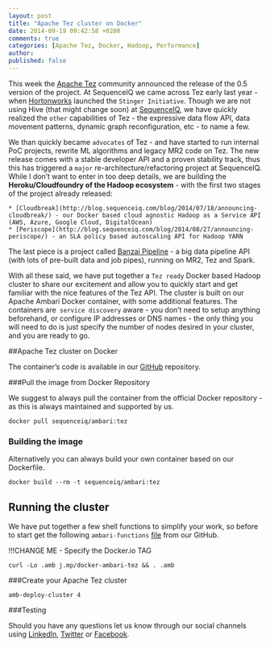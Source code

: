 ```yaml
---
layout: post
title: "Apache Tez cluster on Docker"
date: 2014-09-19 09:42:58 +0200
comments: true
categories: [Apache Tez, Docker, Hadoop, Performance]
author: 
published: false
---
```


This week the [Apache Tez](http://tez.apache.org/) community announced the release of the 0.5 version of the project. At SequenceIQ we came across Tez early last year - when [Hortonworks](http://hortonworks.com/) launched the `Stinger Initiative`. Though we are not using Hive (that might change soon) at [SequenceIQ](http://sequenceiq.com/), we have quickly realized the `other` capabilities of Tez - the expressive data flow API, data movement patterns, dynamic graph reconfiguration, etc - to name a few. 

We than quickly became `advocates` of Tez - and have started to run internal PoC projects, rewrite ML algorithms and legacy MR2 code on Tez. The new release comes with a stable developer API and a proven stability track, thus this has triggered a `major` re-architecture/refactoring project at SequenceIQ. While I don’t want to enter in too deep details, we are building the **Heroku/Cloudfoundry of the Hadoop ecosystem** - with the first two stages of the project already released:

	* [Cloudbreak](http://blog.sequenceiq.com/blog/2014/07/18/announcing-cloudbreak/) - our Docker based cloud agnostic Hadoop as a Service API (AWS, Azure, Google Cloud, DigitalOcean)
	* [Periscope](http://blog.sequenceiq.com/blog/2014/08/27/announcing-periscope/) - an SLA policy based autoscaling API for Hadoop YARN

The last piece is a project called [Banzai Pipeline](http://docs.banzai.apiary.io/) - a big data pipeline API (with lots of pre-built data and job pipes), running on MR2, Tez and Spark. 

With all these said, we have put together a `Tez ready` Docker based Hadoop cluster to share our excitement and allow you to quickly start and get familiar with the nice features of the Tez API. The cluster is built on our Apache Ambari Docker container, with some additional features. The containers are` service discovery` aware - you don’t need to setup anything beforehand, or configure IP addresses or DNS names - the only thing you will need to do is just specify the number of nodes desired in your cluster, and you are ready to go.

##Apache Tez cluster on Docker

The container’s code is available in our [GitHub]() repository.

###Pull the image from Docker Repository

We suggest to always pull the container from the official Docker repository - as this is always maintained and supported by us. 

```
docker pull sequenceiq/ambari:tez
```

<!-- more -->

### Building the image

Alternatively you can always build your own container based on our Dockerfile.

```
docker build --rm -t sequenceiq/ambari:tez
```

## Running the cluster
We have put together a few shell functions to simplify your work, so before to start get the following `ambari-functions` [file](https://github.com/sequenceiq/docker-ambari/blob/1.7.0-ea/ambari-functions) from our GitHub.

!!!CHANGE ME - Specify the Docker.io TAG

```
curl -Lo .amb j.mp/docker-ambari-tez && . .amb
```

###Create your Apache Tez cluster

```
amb-deploy-cluster 4
```

###Testing


Should you have any questions let us know through our social channels using [LinkedIn](https://www.linkedin.com/company/sequenceiq/), [Twitter](https://twitter.com/sequenceiq) or [Facebook](https://www.facebook.com/sequenceiq).
